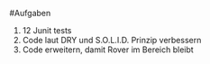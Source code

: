 #Aufgaben

1. 12 Junit tests
2. Code laut DRY und S.O.L.I.D. Prinzip verbessern
3. Code erweitern, damit Rover im Bereich bleibt
